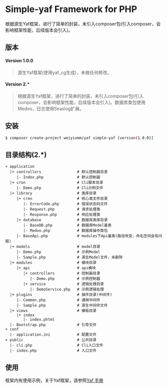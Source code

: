 # Simple-yaf Framework for PHP 

根据源生Yaf框架，进行了简单的封装，未引入composer包(引入composer，会影响框架性能，后续版本会引入)。

## 版本

#### Version 1.0.0
> 源生Yaf框架(使用yaf_cg生成)，未做任何修改。

#### Version 2.*
> 根据源生Yaf框架，进行了简单的封装，未引入composer包(引入composer，会影响框架性能，后续版本会引入)。数据库类包使用Medoo，日志使用Seaslog扩展。

## 安装

```bash
$ composer create-project weiyixmm/yaf simple-yaf [version(1.0.0)]
```

## 目录结构(2.*)

```
+ application
  |+ controllers                # 默认控制器目录
     |- Index.php               # 默认控制器
  |+ cron                       # Cli脚本目录
     |- Demo.php                # Cli示例文件
  |+ library                    # 类库目录
     |+ cron                    # 核心类文件目录
        |- ErrorCode.php        # 错误状态码文件
        |- Request.php          # 请求处理类
        |- Response.php         # 响应处理类
     |+ database                # 数据库类库目录
        |- BaseDB.php           # 数据库Model基类
        |- Medoo.php            # 数据库操作类包
     |- BaseApi.php             # modules下Api基类(路径改变，命名空间会有问题)
  |+ models                     # model目录
     |- Demo.php                # 示例Model
     |- Sample.php              # 源生Model文件，未删除
  |+ modules                    # 模块目录
     |+ api                     # api模块
        |+ controllers          # 控制器目录
           |- Demo.php          # 示例控制器
        |+ service              # 逻辑处理目录
           |- DemoService.php   # 示例逻辑处理
  |+ plugins                    # 插件目录(中间件)
     |- Common.php              # 通用中间件
     |- Sample.php              # 源生中间件文件
  |+ views                      # 模板目录
     |+ index   
        |- index.phtml
  |- Bootstrap.php              # 引导文件
+ conf
  |- application.ini            # 配置文件  
+ public                        # 公共目录
  |- cli.php                    # Cli入口文件
  |- index.php                  # 入口文件
```

## 使用
框架内有使用示例，关于Yaf框架，请参照[Yaf 手册](https://www.laruence.com/manual/index.html)